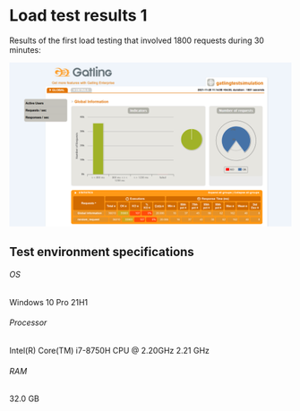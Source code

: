 # Load test results 1

Results of the first load testing that involved 1800 requests during 30 minutes:

![Load test result 3](load_test_result_1_3.PNG)

## Test environment specifications
###### OS
Windows 10 Pro 21H1
###### Processor
Intel(R) Core(TM) i7-8750H CPU @ 2.20GHz 2.21 GHz
###### RAM
32.0 GB